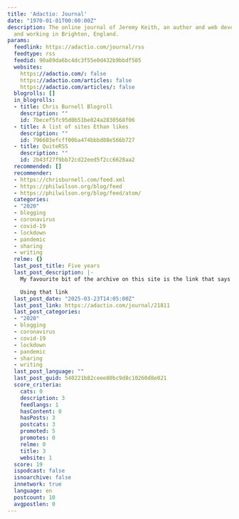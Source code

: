```yaml
---
title: 'Adactio: Journal'
date: "1970-01-01T00:00:00Z"
description: The online journal of Jeremy Keith, an author and web developer living
  and working in Brighton, England.
params:
  feedlink: https://adactio.com/journal/rss
  feedtype: rss
  feedid: 90a89da6bc4dc3f55e0d432b9bbdf505
  websites:
    https://adactio.com/: false
    https://adactio.com/articles: false
    https://adactio.com/articles/: false
  blogrolls: []
  in_blogrolls:
  - title: Chris Burnell Blogroll
    description: ""
    id: 7becef5fc95d0b51be024a2830568f06
  - title: A list of sites Ethan likes
    description: ""
    id: 796603efcff00ba474bbbd88e566b727
  - title: QuiteRSS
    description: ""
    id: 2b43f27f9bb72cd22eed5f2cc6628aa2
  recommended: []
  recommender:
  - https://chrisburnell.com/feed.xml
  - https://philwilson.org/blog/feed
  - https://philwilson.org/blog/feed/atom/
  categories:
  - "2020"
  - blogging
  - coronavirus
  - covid-19
  - lockdown
  - pandemic
  - sharing
  - writing
  relme: {}
  last_post_title: Five years
  last_post_description: |-
    My favourite bit of the archive on this site is the link that says “on this day”. It’s of no interest to anyone except me, but I love going through this little time tunnel.

    Using that link
  last_post_date: "2025-03-23T14:05:00Z"
  last_post_link: https://adactio.com/journal/21811
  last_post_categories:
  - "2020"
  - blogging
  - coronavirus
  - covid-19
  - lockdown
  - pandemic
  - sharing
  - writing
  last_post_language: ""
  last_post_guid: 540221b82ceee80bc9d8c10260d8e021
  score_criteria:
    cats: 0
    description: 3
    feedlangs: 1
    hasContent: 0
    hasPosts: 3
    postcats: 3
    promoted: 5
    promotes: 0
    relme: 0
    title: 3
    website: 1
  score: 19
  ispodcast: false
  isnoarchive: false
  innetwork: true
  language: en
  postcount: 10
  avgpostlen: 0
---
```

